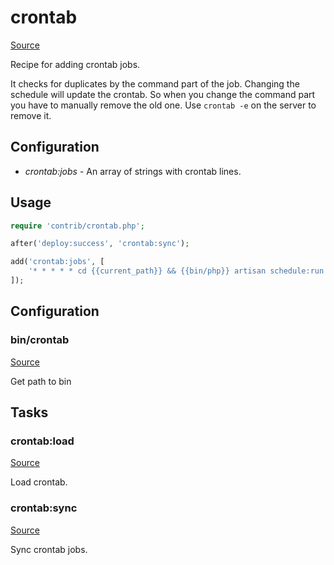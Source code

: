 <!-- DO NOT EDIT THIS FILE! -->
<!-- Instead edit contrib/crontab.php -->
<!-- Then run bin/docgen -->

# crontab

[Source](/contrib/crontab.php)


Recipe for adding crontab jobs.

It checks for duplicates by the command part of the job. Changing the schedule will update the crontab. So when you change the command part you have to manually remove the old one. Use `crontab -e` on the server to remove it.

## Configuration

- *crontab:jobs* - An array of strings with crontab lines.

## Usage

```php
require 'contrib/crontab.php';

after('deploy:success', 'crontab:sync');

add('crontab:jobs', [
    '* * * * * cd {{current_path}} && {{bin/php}} artisan schedule:run >> /dev/null 2>&1',
]);
```



## Configuration
### bin/crontab
[Source](https://github.com/deployphp/deployer/blob/master/contrib/crontab.php#L26)

Get path to bin




## Tasks

### crontab:load
[Source](https://github.com/deployphp/deployer/blob/master/contrib/crontab.php#L31)

Load crontab.




### crontab:sync
[Source](https://github.com/deployphp/deployer/blob/master/contrib/crontab.php#L56)

Sync crontab jobs.




